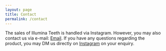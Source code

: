 ```yaml
---
layout: page
title: Contact
permalink: /contact
---
```


The sales of Illumina Teeth is handled via Instagram. However, you may also contact us via e-mail: 
[Email](mailto:illumi.sales@gmail.com). If you have any questions regarding the product, you may DM us directly on [Instagram](https://www.instagram.com/Illumina_teeth/) on your enquiry. 
